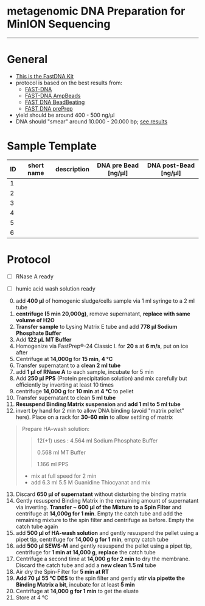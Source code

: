 metagenomic DNA Preparation for MinION Sequencing
====
___
# General

+ [This is the FastDNA Kit](https://www.mpbio.com/product.php?pid=116540600&country=223)
+ protocol is based on the best results from:
  * [FAST-DNA]([metagenome]FAST-DNA.md)
  * [FAST-DNA AmpBeads]([metagenome]FAST-DNA-AmpBeads.md)
  * [FAST DNA BeadBeating]([metagenome]FAST-DNA-BeadBeating.md)
  * [FAST DNA prePrep]([metagenome]FAST-DNA-prePrep.md)
+ yield should be around 400 - 500 ng/µl
+ DNA should "smear" around 10.000 - 20.000 bp; [see results]([metagenome]FAST-DNA-prePrep.md)

# Sample Template

| ID | short name  | description |  DNA pre Bead [ng/µl] | DNA post-Bead [ng/µl]
| -| -------- | ---| ---|----|
| 1  |    |   |   |    |
| 2 |     |    |   |   |
| 3 |    |   |  |  |
| 4 |    |   |   |  |
| 5 |    |   |   |  |
| 6 |     |   |   |  | |

# Protocol

* [ ] RNase A ready
* [ ] humic acid wash solution ready


0. add **400 µl** of homogenic sludge/cells sample via 1 ml syringe to a 2 ml tube
1. **centrifuge (5 min 20,000g)**, remove supernatant, **replace with same volume of H2O**
2. **Transfer sample** to Lysing Matrix E tube and add **778 µl Sodium Phosphate Buffer**
3. Add **122 µL MT Buffer**
4. Homogenize via FastPrep®-24 Classic I. for **20 s** at **6 m/s**, put on ice after
5. Centrifuge at **14,000g** for **15 min**, **4 °C**
6. Transfer supernatant to a **clean 2 ml tube**
7. add **1 µl of RNase A** to each sample, incubate for 5 min
8. Add **250 µl PPS** (Protein precipitation solution) and mix carefully but efficiently by inverting at least 10 times
9. centrifuge **14,000 g** for **10 min** at **4 °C** to pellet
10. Transfer supernatant to clean **5 ml tube**
11. **Resuspend Binding Matrix suspension** and **add 1 ml to 5 ml tube**
12. invert by hand for 2 min to allow DNA binding (avoid "matrix pellet" here). Place on a rack for **30-60 min** to allow settling of matrix

> Prepare HA-wash solution:  
>> 12(+1) uses :
>> 4.564 ml Sodium Phosphate Buffer
>>
>> 0.568 ml MT Buffer
>>
>> 1.166 ml PPS
>>
> * mix at full speed for 2 min
> * add 6.3 ml 5.5 M Guanidine Thiocyanat and mix


13. Discard **650 µl of supernatant** without disturbing the binding matrix
14. Gently resuspend Binding Matrix in the remaining amount of supernatant via inverting. **Transfer ~ 600 µl of the Mixture to a Spin Filter** and centrifuge at **14,000g for 1 min**. Empty the catch tube and add the remaining mixture to the spin filter and centrifuge as before. Empty the catch tube again
15. add **500 µl of HA-wash solution** and gently resuspend the pellet using a pipet tip, centrifuge for **14,000 g for 1 min**, empty catch tube
16. add **500 µl SEWS-M** and gently resuspend the pellet using a pipet tip, centrifuge for **1 min at 14,000 g**, **replace** the catch tube
17. Centrifuge a second time at **14,000 g for 2 min** to dry the membrane. Discard the catch tube and add a **new clean 1.5 ml** tube
18. Air dry the Spin-Filter for **5 min at RT**
19. **Add 70 µl 55 °C DES** to the spin filter and gently **stir via pipette the Binding Matrix a bit**, incubate for at least **5 min**
20. Centrifuge at **14,000 g for 1 min** to get the eluate
21. Store at 4 °C
